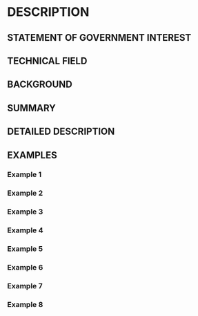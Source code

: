 # DESCRIPTION

## STATEMENT OF GOVERNMENT INTEREST

## TECHNICAL FIELD

## BACKGROUND

## SUMMARY

## DETAILED DESCRIPTION

## EXAMPLES

### Example 1

### Example 2

### Example 3

### Example 4

### Example 5

### Example 6

### Example 7

### Example 8

